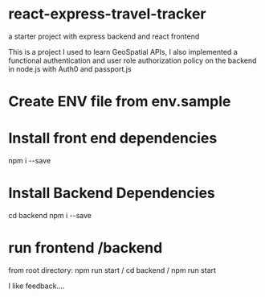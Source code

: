 # react-express-travel-tracker

a starter project with express backend and react frontend

This is a project I used to learn GeoSpatial APIs,
I also implemented a functional authentication
and user role authorization policy on the backend 
in node.js with Auth0 and passport.js



# Create ENV file from env.sample

# Install front end dependencies
npm i --save

# Install Backend Dependencies
cd backend
npm i --save

# run frontend /backend
from root directory: npm run start / cd backend / npm run start

I like feedback.... 




